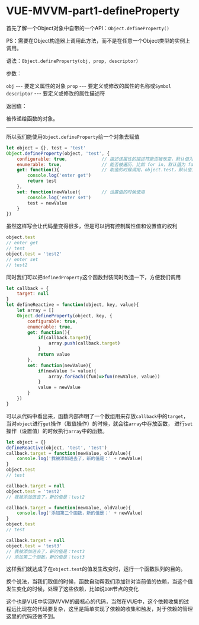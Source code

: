 # VUE-MVVM-part1-defineProperty

首先了解一个Object对象中自带的一个API：`Object.defineProperty()`

PS：需要在Object构造器上调用此方法，而不是在任意一个Object类型的实例上调用。

语法：`Object.defineProperty(obj, prop, descriptor)`

参数：

`obj` --- 要定义属性的对象
`prop` --- 要定义或修改的属性的名称或`Symbol`
`descriptor` --- 要定义或修改的属性描述符

返回值：

被传递给函数的对象。


---

所以我们能使用`Object.defineProperty`给一个对象去赋值

```javascript
let object = {}, test = 'test'
Object.defineProperty(object, 'test', {
    configurable: true,             // 描述该属性的描述符能否被改变，默认值为 false
    enumerable: true,               // 能否被遍历，比如 for in，默认值为 false
    get: function(){                // 取值的时候调用，object.test，默认值为 false
        console.log('enter get')
        return test
    },
    set: function(newValue){        // 设置值的时候使用
        console.log('enter set')
        test = newValue
    }
})
```

虽然这样写会让代码量变得很多，但是可以拥有控制属性值和设置值的权利

```javascript
object.test
// enter get
// test
object.test = 'test2'
// enter set
// test2
```

同时我们可以把`definedProperty`这个函数封装同时改造一下，方便我们调用

```javascript
let callback = {
    target: null
}
let defineReactive = function(object, key, value){
    let array = []
    Object.defineProperty(object, key, {
        configurable: true,
        enumerable: true,
        get: function(){
            if(callback.target){
                array.push(callback.target)
            }
            return value
        },
        set: function(newValue){
            if(newValue != value){
                array.forEach((fun)=>fun(newValue, value))
            }
            value = newValue
        }
    })
}
```

可以从代码中看出来，函数内部声明了一个数组用来存放`callback`中的`target`，当对`object`进行`get`操作（取值操作）的时候，就会往`array`中存放函数，
进行`set`操作（设置值）的时候执行`array`中的函数。

```javascript
let object = {}
defineReactive(object, 'test', 'test')
callback.target = function(newValue, oldValue){
    console.log('我被添加进去了，新的值是：' + newValue)
}
object.test
// test

callback.target = null
object.test = 'test2'
// 我被添加进去了，新的值是：test2

callback.target = function(newValue, oldValue){
    console.log('添加第二个函数，新的值是：' + newValue)
}
object.test
// test

callback.target = null
object.test = 'test3'
// 我被添加进去了，新的值是：test3
// 添加第二个函数，新的值是：test3
```

这样我们就达成了在`object.test`的值发生改变时，运行一个函数队列的目的。

换个说法，当我们取值的时候，函数自动帮我们添加针对当前值的依赖，当这个值发生变化的时候，处理了这些依赖，比如说`DOM`节点的变化

这个也是VUE中实现MVVM的最核心的代码，当然在VUE中，这个依赖收集的过程远比现在的代码要复杂，这里是简单实现了依赖的收集和触发，对于依赖的管理这里的代码还做不到。

